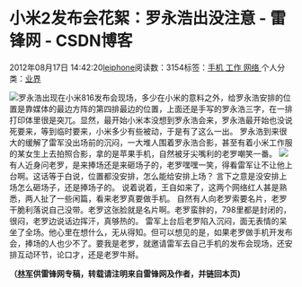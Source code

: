 
# 小米2发布会花絮：罗永浩出没注意 - 雷锋网 - CSDN博客

2012年08月17日 14:42:20[leiphone](https://me.csdn.net/leiphone)阅读数：3154标签：[手机																](https://so.csdn.net/so/search/s.do?q=手机&t=blog)[工作																](https://so.csdn.net/so/search/s.do?q=工作&t=blog)[网络																](https://so.csdn.net/so/search/s.do?q=网络&t=blog)[
							](https://so.csdn.net/so/search/s.do?q=工作&t=blog)[
																					](https://so.csdn.net/so/search/s.do?q=手机&t=blog)个人分类：[业界																](https://blog.csdn.net/leiphone/article/category/873390)
[
																								](https://so.csdn.net/so/search/s.do?q=手机&t=blog)


![](http://www.leiphone.com/wp-content/uploads/2012/08/lyh-150x150.jpg)罗永浩出现在小米816发布会现场，多少在小米的意料之外，给罗永浩安排的位置是靠媒体的最边方阵的第四排最边的位置，上面还是手写的罗永浩三字，在一排打印体里很是突兀。显然，最开始小米本没想到罗永浩会来，罗永浩最开始也没说死要来，等到临时要来，小米多少有些被动，于是有了这么一出。
罗永浩到来很大的缓解了雷军没出场前的沉闷，一大堆人围着罗永浩合影，甚至有着小米工作服的某女生上去拍照合影，拿的是苹果手机，自然被牙尖嘴利的老罗嘲笑一番。
![](http://www.leiphone.com/wp-content/uploads/2012/08/xiaomi2-20120816135946-61.jpg)
有人近身问老罗，是来捧场还是来砸场子的，老罗嘿嘿一笑，得看雷军让不让他上台啊。这话等于白说，位置都没安排，怎么能给安排上场？ 言下之意是没安排上场怎么砸场子，还是捧场子的。
说着说着，王自如来了，这两个网络红人甚是熟悉，两人扯了一些闲篇，看来老罗真要做手机。
自然有人向老罗索要名片，老罗干脆利落说自己没带。老罗这张脸就是名片啊。老罗蛮胖的，798里都是封闭的，很闷，老罗边说话边挥汗，真够热的。
雷军上台后老罗陷入沉闷，面无表情的呆坐了全场。他心里在想什么，无从得知。但可以想见的是，如果老罗做手机开发布会，捧场的人也少不了。要我是老罗，就邀请雷军去自己手机的发布会现场，还安排互动环节，论口才，还是老罗牛掰。

**（****[林军](http://www.leiphone.com/author/%E6%9E%97%E5%86%9B)****供****雷锋网****专稿，转载请注明来自雷锋网及作者，并链回本页)**

